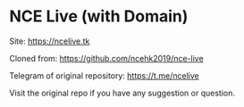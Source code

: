 # NCE Live (with Domain)

Site: https://ncelive.tk

Cloned from: https://github.com/ncehk2019/nce-live

Telegram of original repository: https://t.me/ncelive

Visit the original repo if you have any suggestion or question. 
